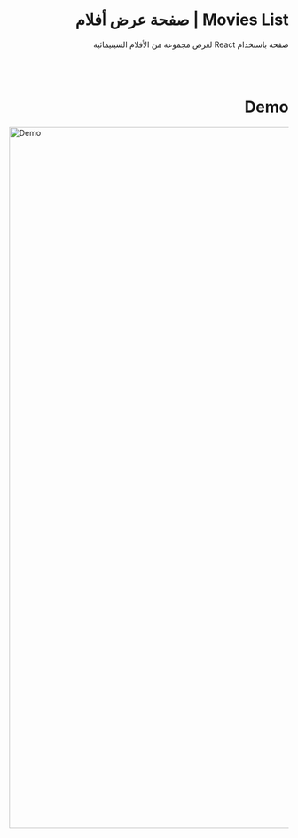 <div dir="rtl" >
  
# Movies List | صفحة عرض أفلام 

  صفحة باستخدام React لعرض مجموعة من الأفلام السينيمائية 


  <br/>
  <br/> 
    
  # Demo
  </div><img width="1263" alt="Demo" src="./Demo.png">

